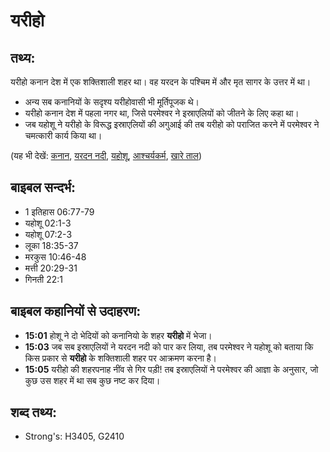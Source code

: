 # यरीहो #

## तथ्य: ##

यरीहो कनान देश में एक शक्तिशाली शहर था। वह यरदन के पश्चिम में और मृत सागर के उत्तर में था।

* अन्य सब कनानियों के सदृश्य यरीहोवासी भी मूर्तिपूजक थे।
* यरीहो कनान देश में पहला नगर था, जिसे परमेश्वर ने इस्राएलियों को जीतने के लिए कहा था।
* जब यहोशू ने यरीहो के विरूद्ध इस्राएलियों की अगुआई की तब यरीहो को पराजित करने में परमेश्वर ने चमत्कारी कार्य किया था।

(यह भी देखें: [कनान](../canaan.md), [यरदन नदी](../jordanriver.md), [यहोशू](../joshua.md), [आश्चर्यकर्म](../miracle.md), [खारे ताल](../saltsea.md))

## बाइबल सन्दर्भ: ##

* 1 इतिहास 06:77-79
* यहोशू 02:1-3
* यहोशू 07:2-3
* लूका 18:35-37
* मरकुस 10:46-48
* मत्ती 20:29-31
* गिनती 22:1

## बाइबल कहानियों से उदाहरण: ##

* __15:01__ होशू ने दो भेदियों को कनानियो के शहर __यरीहो__ में भेजा।
* __15:03__ जब सब इस्राएलियों ने यरदन नदी को पार कर लिया, तब परमेश्वर ने यहोशू को बताया कि किस प्रकार से __यरीहो__ के शक्तिशाली शहर पर आक्रमण करना है।
* __15:05__ यरीहो की शहरपनाह नींव से गिर पड़ी! तब इस्राएलियों ने परमेश्वर की आज्ञा के अनुसार, जो कुछ उस शहर में था सब कुछ नष्ट कर दिया।

## शब्द तथ्य: ##

* Strong's: H3405, G2410
